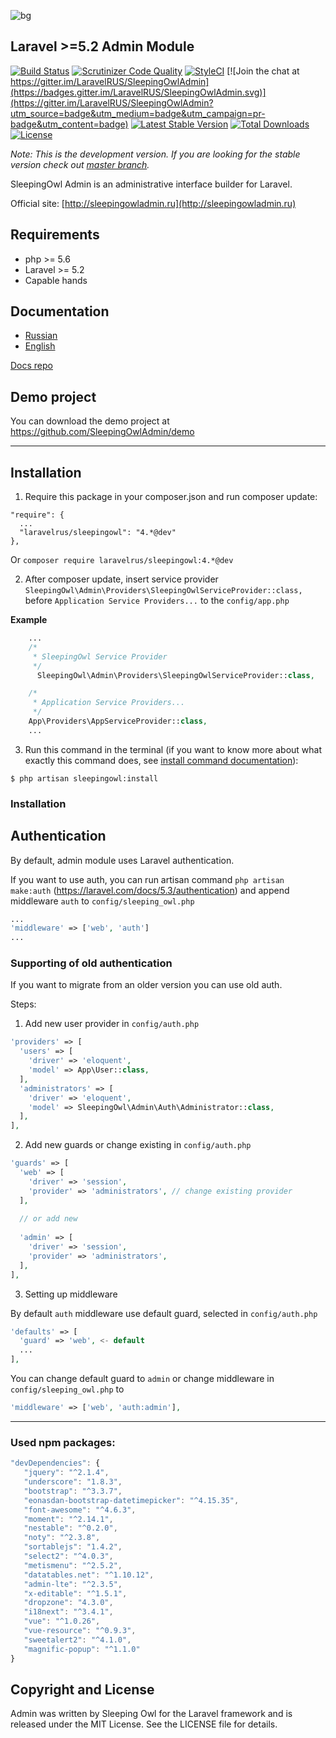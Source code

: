 ![bg](https://cloud.githubusercontent.com/assets/773481/14028746/24d7efa8-f20f-11e5-8e38-3d264739f0aa.png)

## Laravel >=5.2 Admin Module

[![Build Status](https://travis-ci.org/LaravelRUS/SleepingOwlAdmin.svg?branch=development)](https://travis-ci.org/LaravelRUS/SleepingOwlAdmin)
[![Scrutinizer Code Quality](https://scrutinizer-ci.com/g/LaravelRUS/SleepingOwlAdmin/badges/quality-score.png?b=development)](https://scrutinizer-ci.com/g/LaravelRUS/SleepingOwlAdmin/?branch=development)
[![StyleCI](https://styleci.io/repos/52141393/shield?branch=development)](https://styleci.io/repos/52141393)
[![Join the chat at https://gitter.im/LaravelRUS/SleepingOwlAdmin](https://badges.gitter.im/LaravelRUS/SleepingOwlAdmin.svg)](https://gitter.im/LaravelRUS/SleepingOwlAdmin?utm_source=badge&utm_medium=badge&utm_campaign=pr-badge&utm_content=badge)
[![Latest Stable Version](https://poser.pugx.org/laravelrus/sleepingowl/v/stable)](https://packagist.org/packages/laravelrus/sleepingowl)
[![Total Downloads](https://poser.pugx.org/laravelrus/sleepingowl/downloads)](https://packagist.org/packages/laravelrus/sleepingowl)
[![License](https://poser.pugx.org/laravelrus/sleepingowl/license)](https://packagist.org/packages/laravelrus/sleepingowl)

*Note: This is the development version. If you are looking for the stable version check out [master branch](https://github.com/LaravelRUS/SleepingOwlAdmin).*

SleepingOwl Admin is an administrative interface builder for Laravel.

Official site: [http://sleepingowladmin.ru](http://sleepingowladmin.ru)

## Requirements

 - php >= 5.6
 - Laravel >= 5.2
 - Capable hands

## Documentation

* [Russian](http://sleepingowladmin.ru/docs)
* [English](http://en.sleepingowladmin.ru/docs)

[Docs repo](https://github.com/SleepingOwlAdmin/docs)

## Demo project

You can download the demo project at https://github.com/SleepingOwlAdmin/demo


---


## Installation

 1. Require this package in your composer.json and run composer update:

  ```
  "require": {
    ...
    "laravelrus/sleepingowl": "4.*@dev"
  },
  ```

  Or `composer require laravelrus/sleepingowl:4.*@dev`

 2. After composer update, insert service provider `SleepingOwl\Admin\Providers\SleepingOwlServiceProvider::class,`
 before `Application Service Providers...` to the `config/app.php`

  **Example**
  ```php
      ...
      /*
       * SleepingOwl Service Provider
       */
        SleepingOwl\Admin\Providers\SleepingOwlServiceProvider::class,
  
      /*
       * Application Service Providers...
       */
      App\Providers\AppServiceProvider::class,
      ...
  ```

 3. Run this command in the terminal (if you want to know more about what exactly this command does, see [install command documentation](http://sleeping-owl.github.io/en/Commands/Install.html)):

```
$ php artisan sleepingowl:install
```

### Installation

## Authentication
By default, admin module uses Laravel authentication.

If you want to use auth, you can run artisan command `php artisan make:auth` (https://laravel.com/docs/5.3/authentication) 
and append middleware `auth` to `config/sleeping_owl.php` 

```php
...
'middleware' => ['web', 'auth']
...
```

### Supporting of old authentication

If you want to migrate from an older version you can use old auth.

Steps:

1. Add new user provider in `config/auth.php`

  ```php
  'providers' => [
    'users' => [
      'driver' => 'eloquent',
      'model' => App\User::class,
    ],
    'administrators' => [
      'driver' => 'eloquent',
      'model' => SleepingOwl\Admin\Auth\Administrator::class,
    ],
  ],
  ```

2. Add new guards or change existing in `config/auth.php`

  ```php
  'guards' => [
    'web' => [
      'driver' => 'session',
      'provider' => 'administrators', // change existing provider
    ],
    
    // or add new
    
    'admin' => [
      'driver' => 'session',
      'provider' => 'administrators',
    ],
  ],
  ```

3. Setting up middleware

  By default `auth` middleware use default guard, selected in `config/auth.php`
  
  ```php
  'defaults' => [
    'guard' => 'web', <- default
    ...
  ],
  ```
  
  You can change default guard to `admin` or change middleware in `config/sleeping_owl.php` to
  
  ```php
  'middleware' => ['web', 'auth:admin'],
  ```
---

### Used npm packages:

```js
"devDependencies": {
   "jquery": "^2.1.4",
   "underscore": "1.8.3",
   "bootstrap": "^3.3.7",
   "eonasdan-bootstrap-datetimepicker": "^4.15.35",
   "font-awesome": "^4.6.3",
   "moment": "^2.14.1",
   "nestable": "^0.2.0",
   "noty": "^2.3.8",
   "sortablejs": "1.4.2",
   "select2": "^4.0.3",
   "metismenu": "^2.5.2",
   "datatables.net": "^1.10.12",
   "admin-lte": "^2.3.5",
   "x-editable": "^1.5.1",
   "dropzone": "4.3.0",
   "i18next": "^3.4.1",
   "vue": "^1.0.26",
   "vue-resource": "^0.9.3",
   "sweetalert2": "^4.1.0",
   "magnific-popup": "^1.1.0"
}
```

## Copyright and License

Admin was written by Sleeping Owl for the Laravel framework and is released under the MIT License. 
See the LICENSE file for details.

